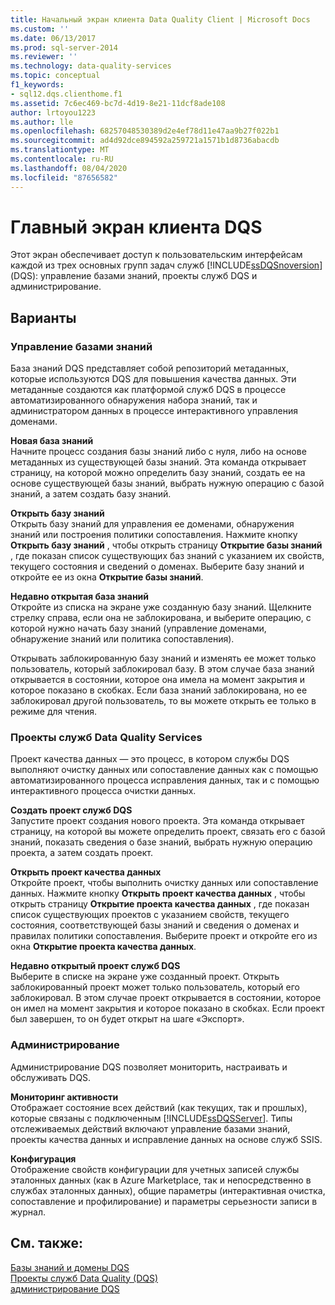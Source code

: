 ```yaml
---
title: Начальный экран клиента Data Quality Client | Microsoft Docs
ms.custom: ''
ms.date: 06/13/2017
ms.prod: sql-server-2014
ms.reviewer: ''
ms.technology: data-quality-services
ms.topic: conceptual
f1_keywords:
- sql12.dqs.clienthome.f1
ms.assetid: 7c6ec469-bc7d-4d19-8e21-11dcf8ade108
author: lrtoyou1223
ms.author: lle
ms.openlocfilehash: 68257048530389d2e4ef78d11e47aa9b27f022b1
ms.sourcegitcommit: ad4d92dce894592a259721a1571b1d8736abacdb
ms.translationtype: MT
ms.contentlocale: ru-RU
ms.lasthandoff: 08/04/2020
ms.locfileid: "87656582"
---
```

# <a name="data-quality-client-home-screen"></a>Главный экран клиента DQS
  Этот экран обеспечивает доступ к пользовательским интерфейсам каждой из трех основных групп задач служб [!INCLUDE[ssDQSnoversion](../includes/ssdqsnoversion-md.md)] (DQS): управление базами знаний, проекты служб DQS и администрирование.  
  
## <a name="options"></a>Варианты  
  
### <a name="knowledge-base-management"></a>Управление базами знаний  
 База знаний DQS представляет собой репозиторий метаданных, которые используются DQS для повышения качества данных. Эти метаданные создаются как платформой служб DQS в процессе автоматизированного обнаружения набора знаний, так и администратором данных в процессе интерактивного управления доменами.  
  
 **Новая база знаний**  
 Начните процесс создания базы знаний либо с нуля, либо на основе метаданных из существующей базы знаний. Эта команда открывает страницу, на которой можно определить базу знаний, создать ее на основе существующей базы знаний, выбрать нужную операцию с базой знаний, а затем создать базу знаний.  
  
 **Открыть базу знаний**  
 Открыть базу знаний для управления ее доменами, обнаружения знаний или построения политики сопоставления. Нажмите кнопку **Открыть базу знаний** , чтобы открыть страницу **Открытие базы знаний** , где показан список существующих баз знаний с указанием их свойств, текущего состояния и сведений о доменах. Выберите базу знаний и откройте ее из окна **Открытие базы знаний**.  
  
 **Недавно открытая база знаний**  
 Откройте из списка на экране уже созданную базу знаний. Щелкните стрелку справа, если она не заблокирована, и выберите операцию, с которой нужно начать базу знаний (управление доменами, обнаружение знаний или политика сопоставления).  
  
 Открывать заблокированную базу знаний и изменять ее может только пользователь, который заблокировал базу. В этом случае база знаний открывается в состоянии, которое она имела на момент закрытия и которое показано в скобках. Если база знаний заблокирована, но ее заблокировал другой пользователь, то вы можете открыть ее только в режиме для чтения.  
  
### <a name="data-quality-projects"></a>Проекты служб Data Quality Services  
 Проект качества данных — это процесс, в котором службы DQS выполняют очистку данных или сопоставление данных как с помощью автоматизированного процесса исправления данных, так и с помощью интерактивного процесса очистки данных.  
  
 **Создать проект служб DQS**  
 Запустите проект создания нового проекта. Эта команда открывает страницу, на которой вы можете определить проект, связать его с базой знаний, показать сведения о базе знаний, выбрать нужную операцию проекта, а затем создать проект.  
  
 **Открыть проект качества данных**  
 Откройте проект, чтобы выполнить очистку данных или сопоставление данных. Нажмите кнопку **Открыть проект качества данных** , чтобы открыть страницу **Открытие проекта качества данных** , где показан список существующих проектов с указанием свойств, текущего состояния, соответствующей базы знаний и сведения о доменах и правилах политики сопоставления. Выберите проект и откройте его из окна **Открытие проекта качества данных**.  
  
 **Недавно открытый проект служб DQS**  
 Выберите в списке на экране уже созданный проект. Открыть заблокированный проект может только пользователь, который его заблокировал. В этом случае проект открывается в состоянии, которое он имел на момент закрытия и которое показано в скобках. Если проект был завершен, то он будет открыт на шаге «Экспорт».  
  
### <a name="administration"></a>Администрирование  
 Администрирование DQS позволяет мониторить, настраивать и обслуживать DQS.  
  
 **Мониторинг активности**  
 Отображает состояние всех действий (как текущих, так и прошлых), которые связаны с подключенным [!INCLUDE[ssDQSServer](../includes/ssdqsserver-md.md)]. Типы отслеживаемых действий включают управление базами знаний, проекты качества данных и исправление данных на основе служб SSIS.  
  
 **Конфигурация**  
 Отображение свойств конфигурации для учетных записей службы эталонных данных (как в Azure Marketplace, так и непосредственно в службах эталонных данных), общие параметры (интерактивная очистка, сопоставление и профилирование) и параметры серьезности записи в журнал.  
  
## <a name="see-also"></a>См. также:  
 [Базы знаний и домены DQS](../../2014/data-quality-services/dqs-knowledge-bases-and-domains.md)   
 [Проекты служб Data Quality &#40;DQS&#41;](../../2014/data-quality-services/data-quality-projects-dqs.md)   
 [администрирование DQS](../../2014/data-quality-services/dqs-administration.md)  
  
  
